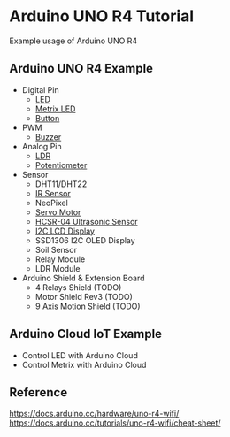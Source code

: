 # Arduino UNO R4 Tutorial
Example usage of Arduino UNO R4

## Arduino UNO R4 Example

- Digital Pin
  - [LED](https://github.com/PerfecXX/Arduino-UNO-R4-Tutorial/tree/main/example/led)
  - [Metrix LED](https://github.com/PerfecXX/Arduino-UNO-R4-Tutorial/tree/main/example/led%20matrix)
  - [Button](https://github.com/PerfecXX/Arduino-UNO-R4-Tutorial/tree/main/example/button)
- PWM
  - [Buzzer](https://github.com/PerfecXX/Arduino-UNO-R4-Tutorial/tree/main/example/buzzer)
- Analog Pin
  - [LDR](https://github.com/PerfecXX/Arduino-UNO-R4-Tutorial/tree/main/example/ldr)
  - [Potentiometer](https://github.com/PerfecXX/Arduino-UNO-R4-Tutorial/tree/main/example/potentiometer)
- Sensor
  - DHT11/DHT22
  - [IR Sensor](https://github.com/PerfecXX/Arduino-UNO-R4-Tutorial/tree/main/example/infrared%20sensor)
  - NeoPixel
  - [Servo Motor](https://github.com/PerfecXX/Arduino-UNO-R4-Tutorial/tree/main/example/servo)
  - [HCSR-04 Ultrasonic Sensor](https://github.com/PerfecXX/Arduino-UNO-R4-Tutorial/tree/main/example/hcsr04%20ultrasonic%20sensor)
  - [I2C LCD Display](https://github.com/PerfecXX/Arduino-UNO-R4-Tutorial/tree/main/example/lcd)
  - SSD1306 I2C OLED Display
  - Soil Sensor
  - Relay Module
  - LDR Module
- Arduino Shield & Extension Board
  - 4 Relays Shield (TODO)
  - Motor Shield Rev3 (TODO)
  - 9 Axis Motion Shield (TODO)

## Arduino Cloud IoT Example

- Control LED with Arduino Cloud
- Control Metrix with Arduino Cloud

## Reference

https://docs.arduino.cc/hardware/uno-r4-wifi/
https://docs.arduino.cc/tutorials/uno-r4-wifi/cheat-sheet/
